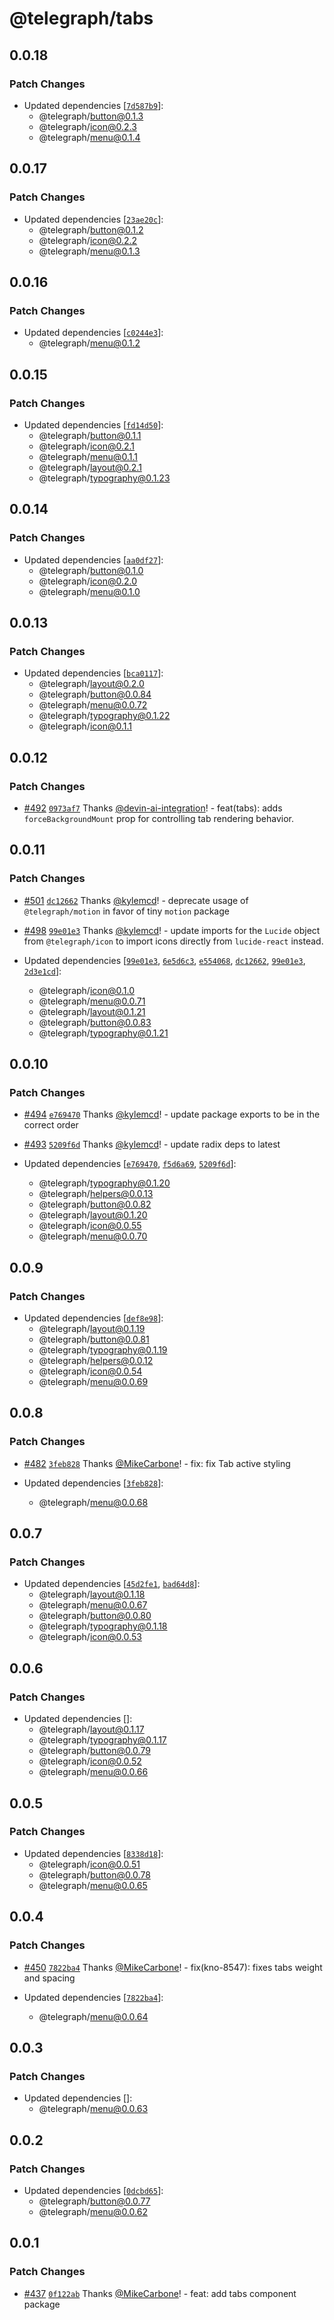 # @telegraph/tabs

## 0.0.18

### Patch Changes

- Updated dependencies [[`7d587b9`](https://github.com/knocklabs/telegraph/commit/7d587b908df373676d556bd2fc3c242c37917496)]:
  - @telegraph/button@0.1.3
  - @telegraph/icon@0.2.3
  - @telegraph/menu@0.1.4

## 0.0.17

### Patch Changes

- Updated dependencies [[`23ae20c`](https://github.com/knocklabs/telegraph/commit/23ae20c41f62e6f0a8c6d5c60db882a24cf8512d)]:
  - @telegraph/button@0.1.2
  - @telegraph/icon@0.2.2
  - @telegraph/menu@0.1.3

## 0.0.16

### Patch Changes

- Updated dependencies [[`c0244e3`](https://github.com/knocklabs/telegraph/commit/c0244e3f4b6232f633ba4d99bb0eb603909c87fa)]:
  - @telegraph/menu@0.1.2

## 0.0.15

### Patch Changes

- Updated dependencies [[`fd14d50`](https://github.com/knocklabs/telegraph/commit/fd14d509c3f3f76eafc07d08c73e30db79255a2e)]:
  - @telegraph/button@0.1.1
  - @telegraph/icon@0.2.1
  - @telegraph/menu@0.1.1
  - @telegraph/layout@0.2.1
  - @telegraph/typography@0.1.23

## 0.0.14

### Patch Changes

- Updated dependencies [[`aa0df27`](https://github.com/knocklabs/telegraph/commit/aa0df2714578f411fd7c80ce3610713d6e77d053)]:
  - @telegraph/button@0.1.0
  - @telegraph/icon@0.2.0
  - @telegraph/menu@0.1.0

## 0.0.13

### Patch Changes

- Updated dependencies [[`bca0117`](https://github.com/knocklabs/telegraph/commit/bca011776c3b8b96e4f46a049578fcd7a167e052)]:
  - @telegraph/layout@0.2.0
  - @telegraph/button@0.0.84
  - @telegraph/menu@0.0.72
  - @telegraph/typography@0.1.22
  - @telegraph/icon@0.1.1

## 0.0.12

### Patch Changes

- [#492](https://github.com/knocklabs/telegraph/pull/492) [`0973af7`](https://github.com/knocklabs/telegraph/commit/0973af7763962c053cbf6ce6b134922683bd6cbd) Thanks [@devin-ai-integration](https://github.com/apps/devin-ai-integration)! - feat(tabs): adds `forceBackgroundMount` prop for controlling tab rendering behavior.

## 0.0.11

### Patch Changes

- [#501](https://github.com/knocklabs/telegraph/pull/501) [`dc12662`](https://github.com/knocklabs/telegraph/commit/dc12662f6f41697d976d0978871a567d564777e8) Thanks [@kylemcd](https://github.com/kylemcd)! - deprecate usage of `@telegraph/motion` in favor of tiny `motion` package

- [#498](https://github.com/knocklabs/telegraph/pull/498) [`99e01e3`](https://github.com/knocklabs/telegraph/commit/99e01e3dcf7508af0bfae14e9b62cccff7af3388) Thanks [@kylemcd](https://github.com/kylemcd)! - update imports for the `Lucide` object from `@telegraph/icon` to import icons directly from `lucide-react` instead.

- Updated dependencies [[`99e01e3`](https://github.com/knocklabs/telegraph/commit/99e01e3dcf7508af0bfae14e9b62cccff7af3388), [`6e5d6c3`](https://github.com/knocklabs/telegraph/commit/6e5d6c313f630f2095c7ef3622520daf8e3ab1e2), [`e554068`](https://github.com/knocklabs/telegraph/commit/e554068b0f9ca5a1e8fe9d6f27dd2a30373a3cc8), [`dc12662`](https://github.com/knocklabs/telegraph/commit/dc12662f6f41697d976d0978871a567d564777e8), [`99e01e3`](https://github.com/knocklabs/telegraph/commit/99e01e3dcf7508af0bfae14e9b62cccff7af3388), [`2d3e1cd`](https://github.com/knocklabs/telegraph/commit/2d3e1cddd8a6bfac7108e350649f81bdc18f57c8)]:
  - @telegraph/icon@0.1.0
  - @telegraph/menu@0.0.71
  - @telegraph/layout@0.1.21
  - @telegraph/button@0.0.83
  - @telegraph/typography@0.1.21

## 0.0.10

### Patch Changes

- [#494](https://github.com/knocklabs/telegraph/pull/494) [`e769470`](https://github.com/knocklabs/telegraph/commit/e7694701fb63ebc65d9fe77d9a89c8f0bf557b67) Thanks [@kylemcd](https://github.com/kylemcd)! - update package exports to be in the correct order

- [#493](https://github.com/knocklabs/telegraph/pull/493) [`5209f6d`](https://github.com/knocklabs/telegraph/commit/5209f6d6c8ed9d71d61c76c089541b14d3369a35) Thanks [@kylemcd](https://github.com/kylemcd)! - update radix deps to latest

- Updated dependencies [[`e769470`](https://github.com/knocklabs/telegraph/commit/e7694701fb63ebc65d9fe77d9a89c8f0bf557b67), [`f5d6a69`](https://github.com/knocklabs/telegraph/commit/f5d6a693e078dbfa1c99a78dc7b8ec6a9c34218a), [`5209f6d`](https://github.com/knocklabs/telegraph/commit/5209f6d6c8ed9d71d61c76c089541b14d3369a35)]:
  - @telegraph/typography@0.1.20
  - @telegraph/helpers@0.0.13
  - @telegraph/button@0.0.82
  - @telegraph/layout@0.1.20
  - @telegraph/icon@0.0.55
  - @telegraph/menu@0.0.70

## 0.0.9

### Patch Changes

- Updated dependencies [[`def8e98`](https://github.com/knocklabs/telegraph/commit/def8e983fe8d90d3d35f8ffe81ceb9daa46e1b30)]:
  - @telegraph/layout@0.1.19
  - @telegraph/button@0.0.81
  - @telegraph/typography@0.1.19
  - @telegraph/helpers@0.0.12
  - @telegraph/icon@0.0.54
  - @telegraph/menu@0.0.69

## 0.0.8

### Patch Changes

- [#482](https://github.com/knocklabs/telegraph/pull/482) [`3feb828`](https://github.com/knocklabs/telegraph/commit/3feb8288ac16a22544b52eb419061206a34247d4) Thanks [@MikeCarbone](https://github.com/MikeCarbone)! - fix: fix Tab active styling

- Updated dependencies [[`3feb828`](https://github.com/knocklabs/telegraph/commit/3feb8288ac16a22544b52eb419061206a34247d4)]:
  - @telegraph/menu@0.0.68

## 0.0.7

### Patch Changes

- Updated dependencies [[`45d2fe1`](https://github.com/knocklabs/telegraph/commit/45d2fe1284b97f984fb08f118e25a9d6bc58c353), [`bad64d8`](https://github.com/knocklabs/telegraph/commit/bad64d8996ba2304dc84ca81d0393bff5844fc96)]:
  - @telegraph/layout@0.1.18
  - @telegraph/menu@0.0.67
  - @telegraph/button@0.0.80
  - @telegraph/typography@0.1.18
  - @telegraph/icon@0.0.53

## 0.0.6

### Patch Changes

- Updated dependencies []:
  - @telegraph/layout@0.1.17
  - @telegraph/typography@0.1.17
  - @telegraph/button@0.0.79
  - @telegraph/icon@0.0.52
  - @telegraph/menu@0.0.66

## 0.0.5

### Patch Changes

- Updated dependencies [[`8338d18`](https://github.com/knocklabs/telegraph/commit/8338d18f02c1437fe5f7532bc6d9e3c0b43b03e1)]:
  - @telegraph/icon@0.0.51
  - @telegraph/button@0.0.78
  - @telegraph/menu@0.0.65

## 0.0.4

### Patch Changes

- [#450](https://github.com/knocklabs/telegraph/pull/450) [`7822ba4`](https://github.com/knocklabs/telegraph/commit/7822ba449d9c388bdea86615dbf2cb92c2638694) Thanks [@MikeCarbone](https://github.com/MikeCarbone)! - fix(kno-8547): fixes tabs weight and spacing

- Updated dependencies [[`7822ba4`](https://github.com/knocklabs/telegraph/commit/7822ba449d9c388bdea86615dbf2cb92c2638694)]:
  - @telegraph/menu@0.0.64

## 0.0.3

### Patch Changes

- Updated dependencies []:
  - @telegraph/menu@0.0.63

## 0.0.2

### Patch Changes

- Updated dependencies [[`0dcbd65`](https://github.com/knocklabs/telegraph/commit/0dcbd65ba294edd97cdc4159533a8516433cd3c9)]:
  - @telegraph/button@0.0.77
  - @telegraph/menu@0.0.62

## 0.0.1

### Patch Changes

- [#437](https://github.com/knocklabs/telegraph/pull/437) [`0f122ab`](https://github.com/knocklabs/telegraph/commit/0f122abfb8ed7b6cc3c3db03823a8ed776416580) Thanks [@MikeCarbone](https://github.com/MikeCarbone)! - feat: add tabs component package
